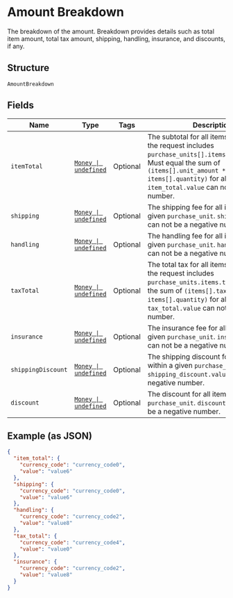 
# Amount Breakdown

The breakdown of the amount. Breakdown provides details such as total item amount, total tax amount, shipping, handling, insurance, and discounts, if any.

## Structure

`AmountBreakdown`

## Fields

| Name | Type | Tags | Description |
|  --- | --- | --- | --- |
| `itemTotal` | [`Money \| undefined`](../../doc/models/money.md) | Optional | The subtotal for all items. Required if the request includes `purchase_units[].items[].unit_amount`. Must equal the sum of `(items[].unit_amount * items[].quantity)` for all items. <code>item_total.value</code> can not be a negative number. |
| `shipping` | [`Money \| undefined`](../../doc/models/money.md) | Optional | The shipping fee for all items within a given `purchase_unit`. <code>shipping.value</code> can not be a negative number. |
| `handling` | [`Money \| undefined`](../../doc/models/money.md) | Optional | The handling fee for all items within a given `purchase_unit`. <code>handling.value</code> can not be a negative number. |
| `taxTotal` | [`Money \| undefined`](../../doc/models/money.md) | Optional | The total tax for all items. Required if the request includes `purchase_units.items.tax`. Must equal the sum of `(items[].tax * items[].quantity)` for all items. <code>tax_total.value</code> can not be a negative number. |
| `insurance` | [`Money \| undefined`](../../doc/models/money.md) | Optional | The insurance fee for all items within a given `purchase_unit`. <code>insurance.value</code> can not be a negative number. |
| `shippingDiscount` | [`Money \| undefined`](../../doc/models/money.md) | Optional | The shipping discount for all items within a given `purchase_unit`. <code>shipping_discount.value</code> can not be a negative number. |
| `discount` | [`Money \| undefined`](../../doc/models/money.md) | Optional | The discount for all items within a given `purchase_unit`. <code>discount.value</code> can not be a negative number. |

## Example (as JSON)

```json
{
  "item_total": {
    "currency_code": "currency_code0",
    "value": "value6"
  },
  "shipping": {
    "currency_code": "currency_code0",
    "value": "value6"
  },
  "handling": {
    "currency_code": "currency_code2",
    "value": "value8"
  },
  "tax_total": {
    "currency_code": "currency_code4",
    "value": "value0"
  },
  "insurance": {
    "currency_code": "currency_code2",
    "value": "value8"
  }
}
```


